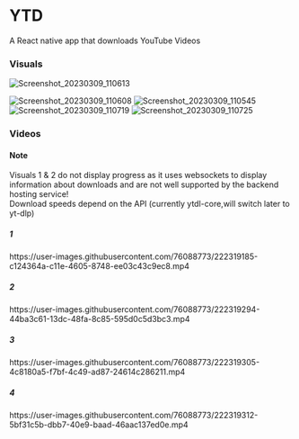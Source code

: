 # YTD
A React native app that downloads YouTube Videos

<h3>Visuals</h3>

![Screenshot_20230309_110613](https://user-images.githubusercontent.com/76088773/223932464-30d93a74-eee4-4b92-9cb6-5c81a359adbf.jpg)

![Screenshot_20230309_110608](https://user-images.githubusercontent.com/76088773/223930865-c559a122-3f77-4bb7-b6ad-11fc8ae87d09.jpg)
![Screenshot_20230309_110545](https://user-images.githubusercontent.com/76088773/223930993-875d526e-68c7-4380-8696-619671e25cd0.jpg)
![Screenshot_20230309_110719](https://user-images.githubusercontent.com/76088773/223930975-17928642-221d-4aaf-81f5-962b4706de0d.jpg)
![Screenshot_20230309_110725](https://user-images.githubusercontent.com/76088773/223931333-ef355c65-9074-409b-9785-c919446d47d2.jpg)



<h3>Videos</h3>

<h4> Note </h4>
<div> Visuals 1 & 2 do not display progress as it uses websockets to display information about downloads and are not well supported by the backend hosting service!</div>
<div>Download speeds depend on the API (currently ytdl-core,will switch later to yt-dlp)</div>

<h5> 1 </h5>
https://user-images.githubusercontent.com/76088773/222319185-c124364a-c11e-4605-8748-ee03c43c9ec8.mp4

<h5>2</h5>
https://user-images.githubusercontent.com/76088773/222319294-44ba3c61-13dc-48fa-8c85-595d0c5d3bc3.mp4

<h5>3</h5>
https://user-images.githubusercontent.com/76088773/222319305-4c8180a5-f7bf-4c49-ad87-24614c286211.mp4

<h5>4</h5>
https://user-images.githubusercontent.com/76088773/222319312-5bf31c5b-dbb7-40e9-baad-46aac137ed0e.mp4




